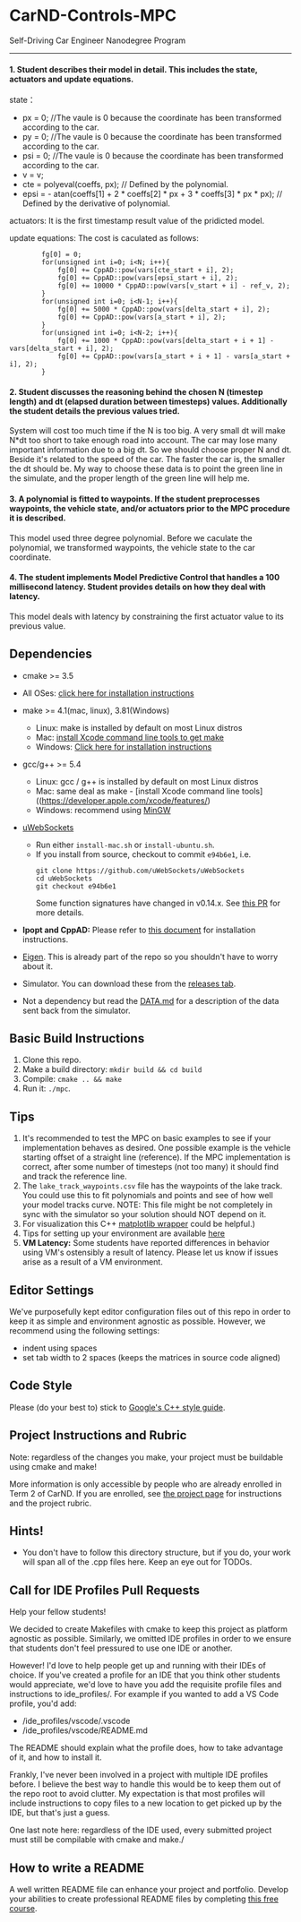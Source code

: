 # CarND-Controls-MPC
Self-Driving Car Engineer Nanodegree Program

---

#### 1. Student describes their model in detail. This includes the state, actuators and update equations.
state：
* px = 0; //The vaule is 0 because the coordinate has been transformed according to the car.
* py = 0; //The vaule is 0 because the coordinate has been transformed according to the car.
* psi = 0; //The vaule is 0 because the coordinate has been transformed according to the car.
* v = v;
* cte = polyeval(coeffs, px); // Defined by the polynomial.
* epsi = - atan(coeffs[1] + 2 * coeffs[2] * px + 3 * coeffs[3] * px * px); // Defined by the derivative of polynomial.

actuators: It is the first timestamp result value of the pridicted model.

update equations: The cost is caculated as follows:
```
		fg[0] = 0;
		for(unsigned int i=0; i<N; i++){
			fg[0] += CppAD::pow(vars[cte_start + i], 2);
			fg[0] += CppAD::pow(vars[epsi_start + i], 2);
			fg[0] += 10000 * CppAD::pow(vars[v_start + i] - ref_v, 2);
		}
		for(unsigned int i=0; i<N-1; i++){
			fg[0] += 5000 * CppAD::pow(vars[delta_start + i], 2);
			fg[0] += CppAD::pow(vars[a_start + i], 2);
		}
		for(unsigned int i=0; i<N-2; i++){
			fg[0] += 1000 * CppAD::pow(vars[delta_start + i + 1] - vars[delta_start + i], 2);
			fg[0] += CppAD::pow(vars[a_start + i + 1] - vars[a_start + i], 2);
		}	
```



#### 2. Student discusses the reasoning behind the chosen N (timestep length) and dt (elapsed duration between timesteps) values. Additionally the student details the previous values tried.
System will cost too much time if the N is too big. A very small dt will make N*dt too short to take enough road into account. The car may lose many important information due to a big dt. So we should choose proper N and dt. Beside it's related to the speed of the car. The faster the car is, the smaller the dt should be. My way to choose these data is to point the green line in the simulate, and the proper length of the green line will help me.

#### 3. A polynomial is fitted to waypoints. If the student preprocesses waypoints, the vehicle state, and/or actuators prior to the MPC procedure it is described.
This model used three degree polynomial. Before we caculate the polynomial, we transformed waypoints, the vehicle state to the car coordinate.

#### 4. The student implements Model Predictive Control that handles a 100 millisecond latency. Student provides details on how they deal with latency.
This model deals with latency by constraining the first actuator value to its previous value.

## Dependencies

* cmake >= 3.5
 * All OSes: [click here for installation instructions](https://cmake.org/install/)
* make >= 4.1(mac, linux), 3.81(Windows)
  * Linux: make is installed by default on most Linux distros
  * Mac: [install Xcode command line tools to get make](https://developer.apple.com/xcode/features/)
  * Windows: [Click here for installation instructions](http://gnuwin32.sourceforge.net/packages/make.htm)
* gcc/g++ >= 5.4
  * Linux: gcc / g++ is installed by default on most Linux distros
  * Mac: same deal as make - [install Xcode command line tools]((https://developer.apple.com/xcode/features/)
  * Windows: recommend using [MinGW](http://www.mingw.org/)
* [uWebSockets](https://github.com/uWebSockets/uWebSockets)
  * Run either `install-mac.sh` or `install-ubuntu.sh`.
  * If you install from source, checkout to commit `e94b6e1`, i.e.
    ```
    git clone https://github.com/uWebSockets/uWebSockets
    cd uWebSockets
    git checkout e94b6e1
    ```
    Some function signatures have changed in v0.14.x. See [this PR](https://github.com/udacity/CarND-MPC-Project/pull/3) for more details.

* **Ipopt and CppAD:** Please refer to [this document](https://github.com/udacity/CarND-MPC-Project/blob/master/install_Ipopt_CppAD.md) for installation instructions.
* [Eigen](http://eigen.tuxfamily.org/index.php?title=Main_Page). This is already part of the repo so you shouldn't have to worry about it.
* Simulator. You can download these from the [releases tab](https://github.com/udacity/self-driving-car-sim/releases).
* Not a dependency but read the [DATA.md](./DATA.md) for a description of the data sent back from the simulator.


## Basic Build Instructions

1. Clone this repo.
2. Make a build directory: `mkdir build && cd build`
3. Compile: `cmake .. && make`
4. Run it: `./mpc`.

## Tips

1. It's recommended to test the MPC on basic examples to see if your implementation behaves as desired. One possible example
is the vehicle starting offset of a straight line (reference). If the MPC implementation is correct, after some number of timesteps
(not too many) it should find and track the reference line.
2. The `lake_track_waypoints.csv` file has the waypoints of the lake track. You could use this to fit polynomials and points and see of how well your model tracks curve. NOTE: This file might be not completely in sync with the simulator so your solution should NOT depend on it.
3. For visualization this C++ [matplotlib wrapper](https://github.com/lava/matplotlib-cpp) could be helpful.)
4.  Tips for setting up your environment are available [here](https://classroom.udacity.com/nanodegrees/nd013/parts/40f38239-66b6-46ec-ae68-03afd8a601c8/modules/0949fca6-b379-42af-a919-ee50aa304e6a/lessons/f758c44c-5e40-4e01-93b5-1a82aa4e044f/concepts/23d376c7-0195-4276-bdf0-e02f1f3c665d)
5. **VM Latency:** Some students have reported differences in behavior using VM's ostensibly a result of latency.  Please let us know if issues arise as a result of a VM environment.

## Editor Settings

We've purposefully kept editor configuration files out of this repo in order to
keep it as simple and environment agnostic as possible. However, we recommend
using the following settings:

* indent using spaces
* set tab width to 2 spaces (keeps the matrices in source code aligned)

## Code Style

Please (do your best to) stick to [Google's C++ style guide](https://google.github.io/styleguide/cppguide.html).

## Project Instructions and Rubric

Note: regardless of the changes you make, your project must be buildable using
cmake and make!

More information is only accessible by people who are already enrolled in Term 2
of CarND. If you are enrolled, see [the project page](https://classroom.udacity.com/nanodegrees/nd013/parts/40f38239-66b6-46ec-ae68-03afd8a601c8/modules/f1820894-8322-4bb3-81aa-b26b3c6dcbaf/lessons/b1ff3be0-c904-438e-aad3-2b5379f0e0c3/concepts/1a2255a0-e23c-44cf-8d41-39b8a3c8264a)
for instructions and the project rubric.

## Hints!

* You don't have to follow this directory structure, but if you do, your work
  will span all of the .cpp files here. Keep an eye out for TODOs.

## Call for IDE Profiles Pull Requests

Help your fellow students!

We decided to create Makefiles with cmake to keep this project as platform
agnostic as possible. Similarly, we omitted IDE profiles in order to we ensure
that students don't feel pressured to use one IDE or another.

However! I'd love to help people get up and running with their IDEs of choice.
If you've created a profile for an IDE that you think other students would
appreciate, we'd love to have you add the requisite profile files and
instructions to ide_profiles/. For example if you wanted to add a VS Code
profile, you'd add:

* /ide_profiles/vscode/.vscode
* /ide_profiles/vscode/README.md

The README should explain what the profile does, how to take advantage of it,
and how to install it.

Frankly, I've never been involved in a project with multiple IDE profiles
before. I believe the best way to handle this would be to keep them out of the
repo root to avoid clutter. My expectation is that most profiles will include
instructions to copy files to a new location to get picked up by the IDE, but
that's just a guess.

One last note here: regardless of the IDE used, every submitted project must
still be compilable with cmake and make./

## How to write a README
A well written README file can enhance your project and portfolio.  Develop your abilities to create professional README files by completing [this free course](https://www.udacity.com/course/writing-readmes--ud777).
